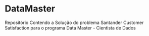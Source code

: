 # DataMaster
Repositório Contendo a Solução do problema Santander Customer Satisfaction para o programa Data Master - Cientista de Dados
